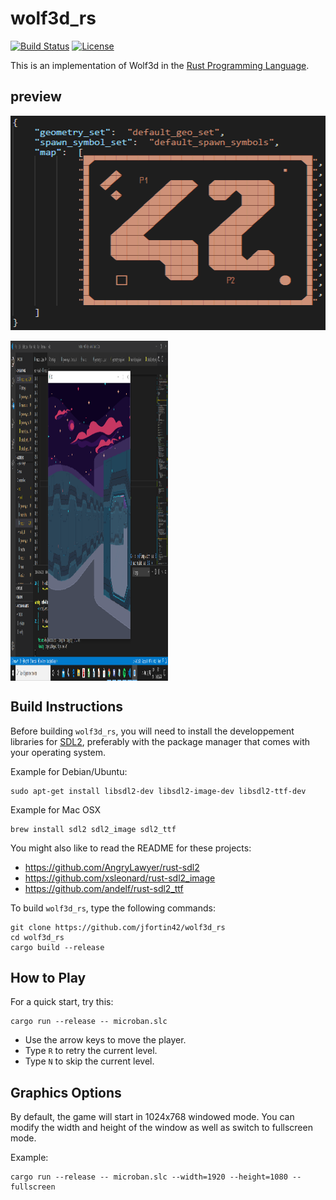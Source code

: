 # wolf3d_rs

[![Build Status](https://travis-ci.org/jfortin42/wolf3d_rs.svg)](https://travis-ci.com/jfortin42/wolf3d_rs)
[![License](https://img.shields.io/badge/license-Apache%202-blue.svg)](https://www.apache.org/licenses/LICENSE-2.0)

This is an implementation of Wolf3d in the [Rust Programming Language](https://www.rust-lang.org).

## preview

<img align="center"
src="https://github.com/jfortin42/wolf3d_rs/blob/master/screenshots/42_geometry_map.png" width="100%" height="343px" />
<br />
<br />
<img align="center"
src="https://github.com/jfortin42/wolf3d_rs/blob/master/screenshots/wolf3d_screen.png" width="50%" height="544px" />

## Build Instructions

Before building `wolf3d_rs`, you will need to install the developpement libraries for [SDL2](https://www.libsdl.org), preferably with the package manager that comes
with your operating system.

Example for Debian/Ubuntu:

    sudo apt-get install libsdl2-dev libsdl2-image-dev libsdl2-ttf-dev

Example for Mac OSX

    brew install sdl2 sdl2_image sdl2_ttf

You might also like to read the README for these projects:

- <https://github.com/AngryLawyer/rust-sdl2>
- <https://github.com/xsleonard/rust-sdl2_image>
- <https://github.com/andelf/rust-sdl2_ttf>

To build `wolf3d_rs`, type the following commands:

    git clone https://github.com/jfortin42/wolf3d_rs
    cd wolf3d_rs
    cargo build --release

## How to Play

For a quick start, try this:

    cargo run --release -- microban.slc

- Use the arrow keys to move the player.
- Type `R` to retry the current level.
- Type `N` to skip the current level.

## Graphics Options

By default, the game will start in 1024x768 windowed mode.
You can modify the width and height of the window as well as switch to fullscreen mode.

Example:

    cargo run --release -- microban.slc --width=1920 --height=1080 --fullscreen
